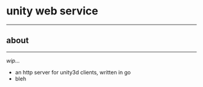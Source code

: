 # unity web service

* * *

## about

* * *

_wip..._

- an http server for unity3d clients, written in go
- bleh
